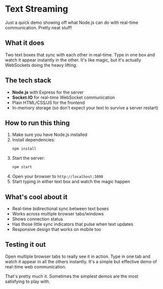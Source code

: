 # Text Streaming

Just a quick demo showing off what Node.js can do with real-time communication. Pretty neat stuff!

## What it does

Two text boxes that sync with each other in real-time. Type in one box and watch it appear instantly in the other. It's like magic, but it's actually WebSockets doing the heavy lifting.

## The tech stack

- **Node.js** with Express for the server
- **Socket.IO** for real-time WebSocket communication
- Plain HTML/CSS/JS for the frontend
- In-memory storage (so don't expect your text to survive a server restart)

## How to run this thing

1. Make sure you have Node.js installed
2. Install dependencies:
   ```bash
   npm install
   ```
3. Start the server:
   ```bash
   npm start
   ```
4. Open your browser to `http://localhost:3000`
5. Start typing in either text box and watch the magic happen

## What's cool about it

- Real-time bidirectional sync between text boxes
- Works across multiple browser tabs/windows
- Shows connection status
- Has those little sync indicators that pulse when text updates
- Responsive design that works on mobile too

## Testing it out

Open multiple browser tabs to really see it in action. Type in one tab and watch it appear in all the others instantly. It's a simple but effective demo of real-time web communication.

That's pretty much it. Sometimes the simplest demos are the most satisfying to play with.